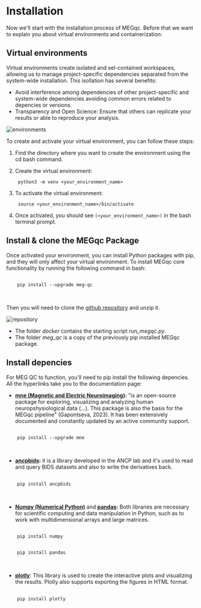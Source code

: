 # Installation

Now we'll start with the installation process of MEGqc. Before that we want to explain you about virtual environments and containerization:
<br>

## Virtual environments
Virtual environments create isolated and sel-contained workspaces, allowing us to manage project-specific dependencies separated from the system-wide installation. This isollation has several benefits:
- Avoid interference among dependencies of other project-specific and system-wide dependencies avoiding common errors related to depencies or versions.
- Transparency and Open Science: Ensure that others can replicate your results or able to reproduce your analysis.

![environments](static/python-virtual-envs1.webp)

To create and activate your virtual environment, you can follow these steps:
1. Find the directory where you want to create the environment using the cd bash command.
2. Create the virtual environment:

        python3 -m venv <your_environment_name>

3. To activate the virtual environment:

        source <your_environment_name>/bin/activate

4. Once activated, you should see `(<your_environment_name>)` in the bash terminal prompt. 

<!--
### Python Environment

MEG QC has compatiblity issues with older Python versions (prior to 3.9), therefore it's necessary to upgrade your Python version. Environments allows one to work with specific versions of Python itself without affecting other projects within the same network or the OS itself.


**[pyenv](https://github.com/pyenv/pyenv)** is a simple python version management. It let's you easily swtich between multiple versions of Python. In their github you can find the instruction to install pyenv, create your own environment with your desired Python version and activate it. 
-->

## Install & clone the MEGqc Package
Once activated your environment, you can install Python packages with pip, and they will only affect your virtual environment. To install MEGqc core functionality by running the following command in bash:
##
        pip install --upgrade meg-qc
<br>

Then you will need to clone the [github repository](https://github.com/ANCPLabOldenburg/MEGqc) and unzip it. 

![repository](static/github.png)

- The folder _docker_ contains the starting script *run_megqc.py*.
- The folder *meg_qc* is a copy of the previously pip installed MEGqc package. 

## Install depencies
For MEG QC to function, you'll need to pip install the following depencies. All the hyperlinks take you to the documentation page:

- **[mne (Magnetic and Electric Neuroimaging)](https://mne.tools/stable/index.html):** "is an open-source package for exploring, visualizing and analyzing human neuropshysiological data (...). This package is also the basis for the MEGqc pipeline" (Gapontseva, 2023). It has been extensively documented and constantly updated by an active community support. 
##
        pip install --upgrade mne
<br>

- **[ancpbids](https://ancpbids.readthedocs.io/en/latest/userDocCombined.html):** it is a library developed in the ANCP lab and it's used to read and query BIDS datasets and also to write the derivatives back. 
##
        pip install ancpbids
<br>

- **[Numpy (Numerical Python)](https://numpy.org/doc/)** and **[pandas](https://pandas.pydata.org/docs/):** Both libraries are necessary for scientific computing and data manipulation in Python, such as to work with multidimensional arrays and large matrices. 
## 
        pip install numpy
##
        pip install pandas
<br>

- **[plotly](https://plotly.com/python-api-reference/)**: This library is used to create the interactive plots and visualizing the results. Plotly also supports exporting the figures in HTML format.
##
        pip install plotly

